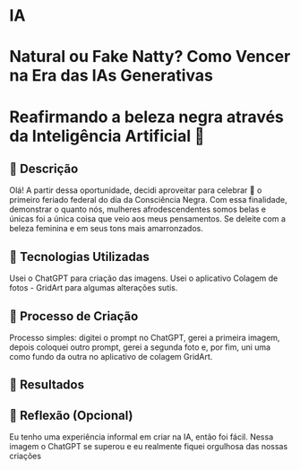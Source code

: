 # IA
# Natural ou Fake Natty? Como Vencer na Era das IAs Generativas


# Reafirmando a beleza negra através da Inteligência Artificial 🧠 

## 📒 Descrição
Olá! A partir dessa oportunidade, decidi aproveitar para celebrar 🍾 o primeiro feriado federal do dia da Consciência Negra. Com essa finalidade, demonstrar o quanto nós, mulheres afrodescendentes somos belas e únicas foi a única coisa que veio aos meus pensamentos. Se deleite com a beleza feminina e em seus tons mais amarronzados. 

## 🤖 Tecnologias Utilizadas
Usei o ChatGPT para criação das imagens. 
Usei o aplicativo Colagem de fotos - GridArt para algumas alterações sutis. 

## 🧐 Processo de Criação
Processo simples: digitei o prompt no ChatGPT, gerei a primeira imagem, depois coloquei outro prompt, gerei a segunda foto e, por fim, uni uma como fundo da outra no aplicativo de colagem GridArt.

## 🚀 Resultados


## 💭 Reflexão (Opcional)
Eu tenho uma experiência informal em criar na IA, então foi fácil. Nessa imagem o ChatGPT se superou e eu realmente fiquei orgulhosa das nossas criações  

